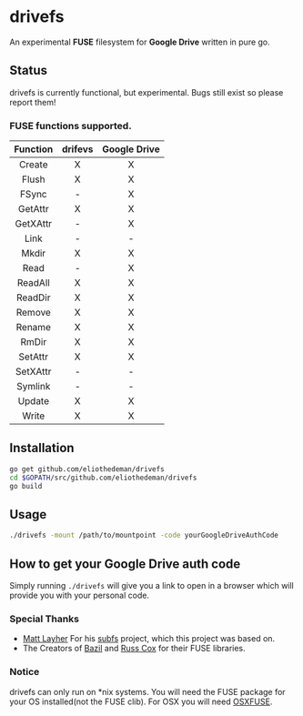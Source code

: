 drivefs
=======

An experimental **FUSE** filesystem for **Google Drive** written in pure go.
## Status
drivefs is currently functional, but experimental. Bugs still exist so please report them!

### FUSE functions supported.
|Function|drifevs|Google Drive|
|:-:|:-:|:-:|
|Create|X|X|
|Flush|X|X|
|FSync|-|X|
|GetAttr|X|X|
|GetXAttr|-|X|
|Link|-|-|
|Mkdir|X|X|
|Read|-|X|
|ReadAll|X|X|
|ReadDir|X|X|
|Remove|X|X|
|Rename|X|X|
|RmDir|X|X|
|SetAttr|X|X|
|SetXAttr|-|-|
|Symlink|-|-|
|Update|X|X|
|Write|X|X|


## Installation

```bash
go get github.com/eliothedeman/drivefs
cd $GOPATH/src/github.com/eliothedeman/drivefs
go build
```

## Usage
```bash
./drivefs -mount /path/to/mountpoint -code yourGoogleDriveAuthCode
```

## How to get your Google Drive auth code

Simply running ``./drivefs`` will give you a link to open in a browser which will provide you with your personal code.


### Special Thanks
* [Matt Layher](https://github.com/mdlayher) For his [subfs](https://github.com/mdlayher/subfs) project, which this project was based on.
* The Creators of [Bazil](http://bazil.org) and [Russ Cox](http://swtch.com/~rsc/) for their FUSE libraries. 

### Notice
drivefs can only run on *nix systems. You will need the FUSE package for your OS installed(not the FUSE clib). For OSX you will need [OSXFUSE](http://osxfuse.github.io/).